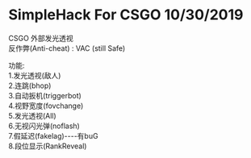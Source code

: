 # SimpleHack For CSGO 10/30/2019
CSGO 外部发光透视  
反作弊(Anti-cheat) : VAC (still Safe)  
  
功能:  
1.发光透视(敌人)  
2.连跳(bhop)  
3.自动扳机(triggerbot)  
4.视野宽度(fovchange)  
5.发光透视(All)  
6.无视闪光弹(noflash)  
7.假延迟(fakelag)----有buG</br>8.段位显示(RankReveal)
